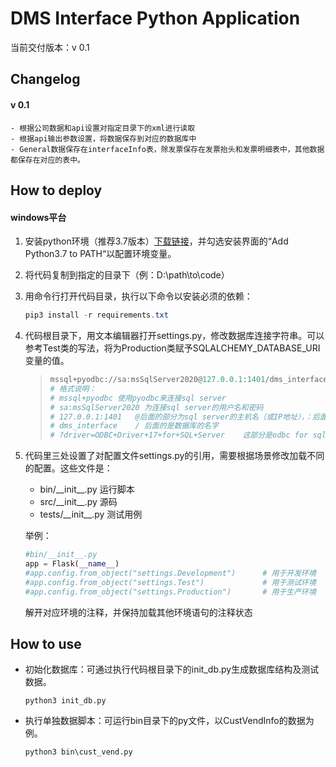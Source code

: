 # DMS Interface Python Application

当前交付版本：v 0.1

## Changelog

#### v 0.1

	- 根据公司数据和api设置对指定目录下的xml进行读取
	- 根据api输出参数设置，将数据保存到对应的数据库中
	- General数据保存在interfaceInfo表，除发票保存在发票抬头和发票明细表中，其他数据都保存在对应的表中。

## How to deploy

#### windows平台

1. 安装python环境（推荐3.7版本）[下载链接](https://www.python.org/ftp/python/3.8.6/python-3.8.6rc1-amd64.exe)，并勾选安装界面的“Add Python3.7 to PATH“以配置环境变量。

2. 将代码复制到指定的目录下（例：D:\path\to\code）

3. 用命令行打开代码目录，执行以下命令以安装必须的依赖：

   ```powershell
   pip3 install -r requirements.txt
   ```

4. 代码根目录下，用文本编辑器打开settings.py，修改数据库连接字符串。可以参考Test类的写法，将为Production类赋予SQLALCHEMY_DATABASE_URI变量的值。

   > ```python
   > mssql+pyodbc://sa:msSqlServer2020@127.0.0.1:1401/dms_interface?driver=ODBC+Driver+17+for+SQL+Server
   > # 格式说明：
   > # mssql+pyodbc	使用pyodbc来连接sql server
   > # sa:msSqlServer2020 为连接sql server的用户名和密码
   > # 127.0.0.1:1401	@后面的部分为sql server的主机名（或IP地址），：后面是端口号（默认1433）
   > # dms_interface	/ 后面的是数据库的名字
   > # ?driver=ODBC+Driver+17+for+SQL+Server	这部分是odbc for sqlserver驱动的版本，这里连接的是sql server 2017
   > ```

5. 代码里三处设置了对配置文件settings.py的引用，需要根据场景修改加载不同的配置。这些文件是：

   - bin/\_\_init\_\_.py	        运行脚本
   - src/\_\_init\_\_.py            源码
   - tests/\_\_init\_\_.py         测试用例

   举例：

   ```python
   #bin/__init__.py
   app = Flask(__name__)
   #app.config.from_object("settings.Development")      # 用于开发环境
   #app.config.from_object("settings.Test")             # 用于测试环境
   #app.config.from_object("settings.Production")       # 用于生产环境
   ```

   解开对应环境的注释，并保持加载其他环境语句的注释状态

## How to use

- 初始化数据库：可通过执行代码根目录下的init_db.py生成数据库结构及测试数据。

  ```shell
  python3 init_db.py
  ```

- 执行单独数据脚本：可运行bin目录下的py文件，以CustVendInfo的数据为例。

  ```shell
  python3 bin\cust_vend.py
  ```